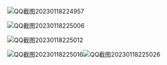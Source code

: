 

![QQ截图20230118224957](https://gcore.jsdelivr.net/gh/JoeMax01/CDN//img202301182251551.png)

![QQ截图20230118225006](https://gcore.jsdelivr.net/gh/JoeMax01/CDN//img202301182251054.png)

![QQ截图20230118225012](https://gcore.jsdelivr.net/gh/JoeMax01/CDN//img202301182251570.png)

![QQ截图20230118225016](https://gcore.jsdelivr.net/gh/JoeMax01/CDN//img202301182251572.png)![QQ截图20230118225026](https://gcore.jsdelivr.net/gh/JoeMax01/CDN//img202301182251565.png)
